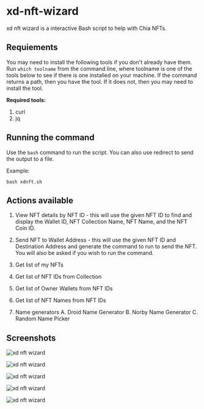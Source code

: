 # xd-nft-wizard
xd nft wizard is a interactive Bash script to help with Chia NFTs. 

## Requiements
You may need to install the following tools if you don't already have them. Run `which toolname` from the 
command line, where toolname is one of the tools below to see if there is one installed on your machine. If
the command returns a path, then you have the tool. If it does not, then you may need to install the tool.

**Required tools:**
1. curl
2. jq

## Running the command
Use the `bash` command to run the script. You can also use redirect to send the output to a file.

Example:
```
bash xdnft.sh

```

## Actions available
1. View NFT details by NFT ID - this will use the given NFT ID to find and display the Wallet ID,
   NFT Collection Name, NFT Name, and the NFT Coin ID.

2. Send NFT to Wallet Address - this will use the given NFT ID and Destination Address and generate
   the command to run to send the NFT. You will also be asked if you wish to run the command.

3. Get list of my NFTs

4. Get list of NFT IDs from Collection

5. Get list of Owner Wallets from NFT IDs

6. Get list of NFT Names from NFT IDs

7. Name generators
   A. Droid Name Generator
   B. Norby Name Generator
   C. Random Name Picker

## Screenshots
![xd nft wizard](https://xchdev.com/images/xd-nft-wizard_1.png)

![xd nft wizard](https://xchdev.com/images/xd-nft-wizard_2.png)

![xd nft wizard](https://xchdev.com/images/xd-nft-wizard_3.png)

![xd nft wizard](https://xchdev.com/images/xd-nft-wizard_4.png)

![xd nft wizard](https://xchdev.com/images/xd-nft-wizard_5.png)
